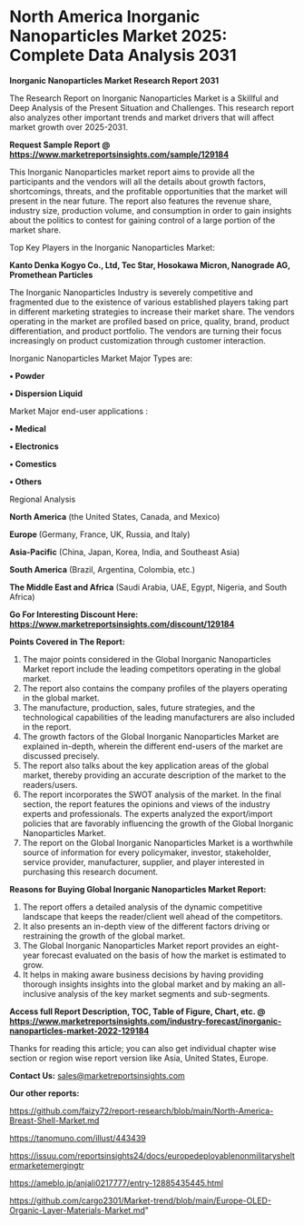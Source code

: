 # North America Inorganic Nanoparticles Market 2025: Complete Data Analysis 2031

<strong>Inorganic Nanoparticles Market Research Report 2031</strong>

The Research Report on Inorganic Nanoparticles Market is a Skillful and Deep Analysis of the Present Situation and Challenges. This research report also analyzes other important trends and market drivers that will affect market growth over 2025-2031.

<strong>Request Sample Report @ <a href=https://www.marketreportsinsights.com/sample/129184>https://www.marketreportsinsights.com/sample/129184</a></strong>

This Inorganic Nanoparticles market report aims to provide all the participants and the vendors will all the details about growth factors, shortcomings, threats, and the profitable opportunities that the market will present in the near future. The report also features the revenue share, industry size, production volume, and consumption in order to gain insights about the politics to contest for gaining control of a large portion of the market share.

Top Key Players in the Inorganic Nanoparticles Market:

<strong>Kanto Denka Kogyo Co., Ltd, Tec Star, Hosokawa Micron, Nanograde AG, Promethean Particles</strong>

The Inorganic Nanoparticles Industry is severely competitive and fragmented due to the existence of various established players taking part in different marketing strategies to increase their market share. The vendors operating in the market are profiled based on price, quality, brand, product differentiation, and product portfolio. The vendors are turning their focus increasingly on product customization through customer interaction.

Inorganic Nanoparticles Market Major Types are:

<strong>• Powder

• Dispersion Liquid</strong>

Market Major end-user applications :

<strong>• Medical

• Electronics

• Comestics

• Others</strong>

Regional Analysis

</u><strong><b>North America</b></strong> (the United States, Canada, and Mexico)

<strong><b>Europe </b></strong>(Germany, France, UK, Russia, and Italy)

<strong><b>Asia-Pacific</b></strong> (China, Japan, Korea, India, and Southeast Asia)

<strong><b>South America</b></strong> (Brazil, Argentina, Colombia, etc.)

<strong><b>The Middle East and Africa</b></strong> (Saudi Arabia, UAE, Egypt, Nigeria, and South Africa)

<strong>Go For Interesting Discount Here: <a href=https://www.marketreportsinsights.com/discount/129184>https://www.marketreportsinsights.com/discount/129184</a></strong>

<strong>Points Covered in The Report:</strong>
<ol>
  <li>The major points considered in the Global Inorganic Nanoparticles Market report include the leading competitors operating in the global market.</li>
  <li>The report also contains the company profiles of the players operating in the global market.</li>
  <li>The manufacture, production, sales, future strategies, and the technological capabilities of the leading manufacturers are also included in the report.</li>
  <li>The growth factors of the Global Inorganic Nanoparticles Market are explained in-depth, wherein the different end-users of the market are discussed precisely.</li>
  <li>The report also talks about the key application areas of the global market, thereby providing an accurate description of the market to the readers/users.</li>
  <li>The report incorporates the SWOT analysis of the market. In the final section, the report features the opinions and views of the industry experts and professionals. The experts analyzed the export/import policies that are favorably influencing the growth of the Global Inorganic Nanoparticles Market.</li>
  <li>The report on the Global Inorganic Nanoparticles Market is a worthwhile source of information for every policymaker, investor, stakeholder, service provider, manufacturer, supplier, and player interested in purchasing this research document.</li>
</ol>
<strong>Reasons for Buying Global Inorganic Nanoparticles Market Report:</strong>

<ol>
  <li>The report offers a detailed analysis of the dynamic competitive landscape that keeps the reader/client well ahead of the competitors.</li>
  <li>It also presents an in-depth view of the different factors driving or restraining the growth of the global market.</li>
  <li>The Global Inorganic Nanoparticles Market report provides an eight-year forecast evaluated on the basis of how the market is estimated to grow.</li>
  <li>It helps in making aware business decisions by having providing thorough insights insights into the global market and by making an all-inclusive analysis of the key market segments and sub-segments.</li>
</ol>
<strong>Access full Report Description, TOC, Table of Figure, Chart, etc. @ <a href=https://www.marketreportsinsights.com/industry-forecast/inorganic-nanoparticles-market-2022-129184>https://www.marketreportsinsights.com/industry-forecast/inorganic-nanoparticles-market-2022-129184</a></strong>


Thanks for reading this article; you can also get individual chapter wise section or region wise report version like Asia, United States, Europe.

<strong>Contact Us:</strong>
sales@marketreportsinsights.com

<strong>Our other reports:</strong>

<a href=https://github.com/faizy72/report-research/blob/main/North-America-Breast-Shell-Market.md>https://github.com/faizy72/report-research/blob/main/North-America-Breast-Shell-Market.md</a>

<a href=https://tanomuno.com/illust/443439>https://tanomuno.com/illust/443439</a>

<a href=https://issuu.com/reportsinsights24/docs/europedeployablenonmilitarysheltermarketemergingtr>https://issuu.com/reportsinsights24/docs/europedeployablenonmilitarysheltermarketemergingtr</a>

<a href=https://ameblo.jp/anjali0217777/entry-12885435445.html>https://ameblo.jp/anjali0217777/entry-12885435445.html</a>

<a href=https://github.com/cargo2301/Market-trend/blob/main/Europe-OLED-Organic-Layer-Materials-Market.md>https://github.com/cargo2301/Market-trend/blob/main/Europe-OLED-Organic-Layer-Materials-Market.md</a>"
